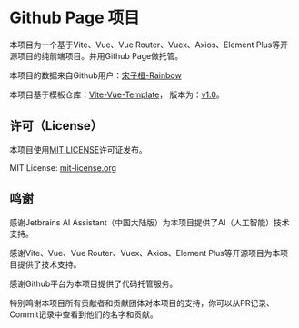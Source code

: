 # Github Page 项目
本项目为一个基于Vite、Vue、Vue Router、Vuex、Axios、Element Plus等开源项目的纯前端项目。并用Github Page做托管。

本项目的数据来自Github用户：[宋子桓-Rainbow](https://github.com/SongZihuan)

本项目基于模板仓库：[Vite-Vue-Template](https://github.com/SongZihuan/vue3-template)，
版本为：[v1.0](https://github.com/SongZihuan/vue3-template/releases/tag/v1.0)。

## 许可（License）
本项目使用[MIT LICENSE](./LICENSE)许可证发布。

MIT License: [mit-license.org](https://mit-license.org/)

## 鸣谢
感谢Jetbrains AI Assistant（中国大陆版）为本项目提供了AI（人工智能）技术支持。

感谢Vite、Vue、Vue Router、Vuex、Axios、Element Plus等开源项目为本项目提供了技术支持。

感谢Github平台为本项目提供了代码托管服务。

特别鸣谢本项目所有贡献者和贡献团体对本项目的支持，你可以从PR记录、Commit记录中查看到他们的名字和贡献。
